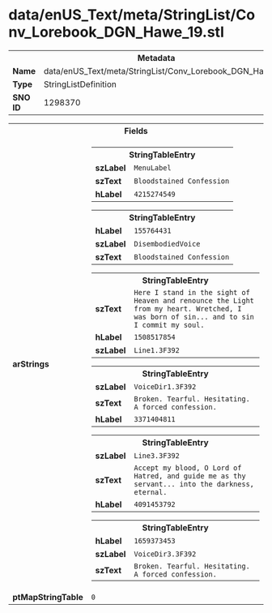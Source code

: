 <h1>data/enUS_Text/meta/StringList/Conv_Lorebook_DGN_Hawe_19.stl</h1><table><tr><th colspan="100%">Metadata</th></tr><tr><td><b>Name</b></td><td>data/enUS_Text/meta/StringList/Conv_Lorebook_DGN_Hawe_19.stl</td></tr><tr><td><b>Type</b></td><td>StringListDefinition</td></tr><tr><td><b>SNO ID</b></td><td>1298370</td></tr></table>

<table><tr><th colspan="100%">Fields</th></tr><tr><td><b>arStrings</b></td><td><table><tr><th colspan="100%">StringTableEntry</th></tr><tr><td><b>szLabel</b></td><td><code>MenuLabel</code></td></tr><tr><td><b>szText</b></td><td><code>Bloodstained Confession</code></td></tr><tr><td><b>hLabel</b></td><td><code>4215274549</code></td></tr></table>


<table><tr><th colspan="100%">StringTableEntry</th></tr><tr><td><b>hLabel</b></td><td><code>155764431</code></td></tr><tr><td><b>szLabel</b></td><td><code>DisembodiedVoice</code></td></tr><tr><td><b>szText</b></td><td><code>Bloodstained Confession</code></td></tr></table>


<table><tr><th colspan="100%">StringTableEntry</th></tr><tr><td><b>szText</b></td><td><code>Here I stand in the sight of Heaven and renounce the Light from my heart. Wretched, I was born of sin... and to sin I commit my soul.</code></td></tr><tr><td><b>hLabel</b></td><td><code>1508517854</code></td></tr><tr><td><b>szLabel</b></td><td><code>Line1.3F392</code></td></tr></table>


<table><tr><th colspan="100%">StringTableEntry</th></tr><tr><td><b>szLabel</b></td><td><code>VoiceDir1.3F392</code></td></tr><tr><td><b>szText</b></td><td><code>Broken. Tearful. Hesitating. A forced confession.</code></td></tr><tr><td><b>hLabel</b></td><td><code>3371404811</code></td></tr></table>


<table><tr><th colspan="100%">StringTableEntry</th></tr><tr><td><b>szLabel</b></td><td><code>Line3.3F392</code></td></tr><tr><td><b>szText</b></td><td><code>Accept my blood, O Lord of Hatred, and guide me as thy servant... into the darkness, eternal.</code></td></tr><tr><td><b>hLabel</b></td><td><code>4091453792</code></td></tr></table>


<table><tr><th colspan="100%">StringTableEntry</th></tr><tr><td><b>hLabel</b></td><td><code>1659373453</code></td></tr><tr><td><b>szLabel</b></td><td><code>VoiceDir3.3F392</code></td></tr><tr><td><b>szText</b></td><td><code>Broken. Tearful. Hesitating. A forced confession.</code></td></tr></table>


</td></tr><tr><td><b>ptMapStringTable</b></td><td><code>0</code></td></tr></table>

